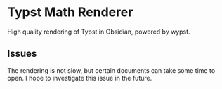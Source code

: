 # Typst Math Renderer
High quality rendering of Typst in Obsidian, powered by wypst.

## Issues
The rendering is not slow, but certain documents can take some time to open. I hope to investigate this issue in the future.

